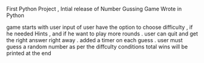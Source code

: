  First Python Project , Intial release of Number Gussing Game Wrote in Python

game starts with user input of user have the option to choose difficulty , if he needed Hints , and if he want to play more rounds .
user can quit and get the right answer right away .
added a timer on each guess . 
user must guess a random number as per the diffculty conditions 
total wins will be printed at the end 
